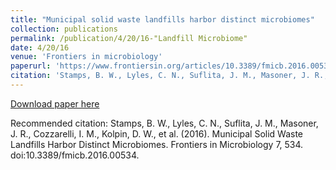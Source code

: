```yaml
---
title: "Municipal solid waste landfills harbor distinct microbiomes"
collection: publications
permalink: /publication/4/20/16-"Landfill Microbiome"
date: 4/20/16
venue: 'Frontiers in microbiology'
paperurl: 'https://www.frontiersin.org/articles/10.3389/fmicb.2016.00534/full'
citation: 'Stamps, B. W., Lyles, C. N., Suflita, J. M., Masoner, J. R., Cozzarelli, I. M., Kolpin, D. W., et al. (2016). Municipal Solid Waste Landfills Harbor Distinct Microbiomes. Frontiers in Microbiology 7, 534. doi:10.3389/fmicb.2016.00534.'
---
```


<a href='https://www.frontiersin.org/articles/10.3389/fmicb.2016.00534/full'>Download paper here</a>

Recommended citation: Stamps, B. W., Lyles, C. N., Suflita, J. M., Masoner, J. R., Cozzarelli, I. M., Kolpin, D. W., et al. (2016). Municipal Solid Waste Landfills Harbor Distinct Microbiomes. Frontiers in Microbiology 7, 534. doi:10.3389/fmicb.2016.00534.